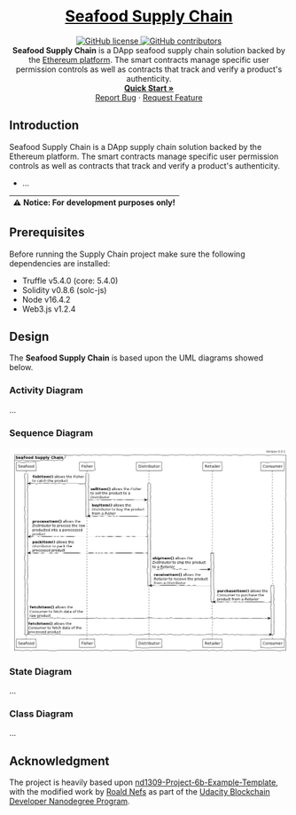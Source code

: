<a href="https://github.com/roaldnefs/supply-chain" style="color: black;">
    <h1 align="center">Seafood Supply Chain</h1>
</a>
<p align="center">
    <a href="https://raw.githubusercontent.com/roaldnefs/supply-chain/main/LICENSE">
        <img src="https://img.shields.io/github/license/roaldnefs/supply-chain?color=blue&style=for-the-badge"
            alt="GitHub license">
    </a>
    <a href="https://github.com/roaldnefs/supply-chain/graphs/contributors">
        <img src="https://img.shields.io/github/contributors/roaldnefs/supply-chain?style=for-the-badge&color=blue"
            alt="GitHub contributors">
    </a>
    </br>
    <b>Seafood Supply Chain</b> is a DApp seafood supply chain solution backed by the <a href="https://ethereum.org/">Ethereum platform</a>. The smart contracts manage specific user permission controls as well as contracts that track and verify a product's authenticity.
    <br />
    <a href="https://github.com/roaldnefs/supply-chain/blob/main/README.md#introduction"><strong>Quick Start »</strong></a>
    <br />
    <a href="https://github.com/roaldnefs/supply-chain/issues/new?title=Bug%3A">Report Bug</a>
    ·
    <a href="https://github.com/roaldnefs/supply-chain/issues/new?&title=Feature+Request%3A">Request Feature</a>
</p>

## Introduction
Seafood Supply Chain is a DApp supply chain solution backed by the Ethereum platform. The smart contracts manage specific user permission controls as well as contracts that track and verify a product's authenticity.

* ...

| ⚠️ **Notice**: For development purposes only! |
| --- |

## Prerequisites
Before running the Supply Chain project make sure the following dependencies are installed:

* Truffle v5.4.0 (core: 5.4.0)
* Solidity v0.8.6 (solc-js)
* Node v16.4.2
* Web3.js v1.2.4

## Design
The **Seafood Supply Chain** is based upon the UML diagrams showed below.

### Activity Diagram
...

### Sequence Diagram
![Sequence diagram of the Seafood Supply Chain](diagrams/sequence.png?raw=true "Sequence diagram of the Seafood Supply Chain")

### State Diagram
...

### Class Diagram
...

## Acknowledgment
The project is heavily based upon [nd1309-Project-6b-Example-Template](https://github.com/udacity/nd1309-Project-6b-Example-Template), with the modified work by [Roald Nefs](https://github.com/roaldnefs) as part of the [Udacity Blockchain Developer Nanodegree Program](https://www.udacity.com/course/blockchain-developer-nanodegree--nd1309).
